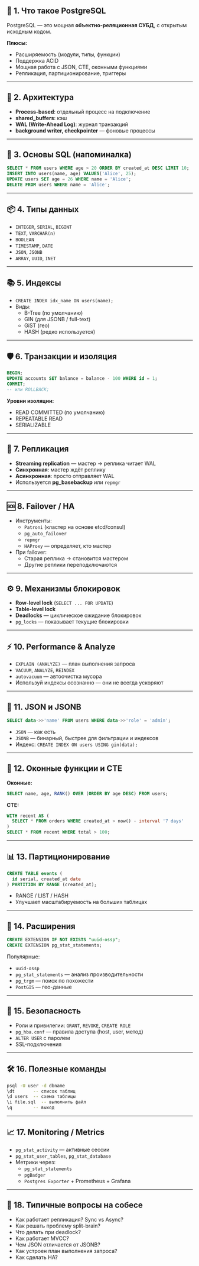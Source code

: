 ## 📌 **1. Что такое PostgreSQL**

PostgreSQL — это мощная **объектно-реляционная СУБД**, с открытым исходным кодом.

**Плюсы:**
- Расширяемость (модули, типы, функции)
- Поддержка ACID
- Мощная работа с JSON, CTE, оконными функциями
- Репликация, партиционирование, триггеры

---

## 🧱 **2. Архитектура**

- **Process-based**: отдельный процесс на подключение
- **shared_buffers**: кэш
- **WAL (Write-Ahead Log)**: журнал транзакций
- **background writer, checkpointer** — фоновые процессы

---

## 🧠 **3. Основы SQL (напоминалка)**

```sql
SELECT * FROM users WHERE age > 20 ORDER BY created_at DESC LIMIT 10;
INSERT INTO users(name, age) VALUES('Alice', 25);
UPDATE users SET age = 26 WHERE name = 'Alice';
DELETE FROM users WHERE name = 'Alice';
```

---

## 📦 **4. Типы данных**

- `INTEGER`, `SERIAL`, `BIGINT`
- `TEXT`, `VARCHAR(n)`
- `BOOLEAN`
- `TIMESTAMP`, `DATE`
- `JSON`, `JSONB`
- `ARRAY`, `UUID`, `INET`

---

## 📚 **5. Индексы**

- `CREATE INDEX idx_name ON users(name);`
- Виды:
  - B-Tree (по умолчанию)
  - GIN (для JSONB / full-text)
  - GiST (гео)
  - HASH (редко используется)

---

## 🛡️ **6. Транзакции и изоляция**

```sql
BEGIN;
UPDATE accounts SET balance = balance - 100 WHERE id = 1;
COMMIT;
-- или ROLLBACK;
```

**Уровни изоляции:**
- READ COMMITTED (по умолчанию)
- REPEATABLE READ
- SERIALIZABLE

---

## 🔄 **7. Репликация**

- **Streaming replication** — мастер → реплика читает WAL
- **Синхронная**: мастер ждёт реплику
- **Асинхронная**: просто отправляет WAL
- Используется **pg_basebackup** или `repmgr`

---

## 🆘 **8. Failover / HA**

- Инструменты:
  - `Patroni` (кластер на основе etcd/consul)
  - `pg_auto_failover`
  - `repmgr`
  - `HAProxy` — определяет, кто мастер
- При failover:
  - Старая реплика → становится мастером
  - Другие реплики переподключаются

---

## ⚙️ **9. Механизмы блокировок**

- **Row-level lock** (`SELECT ... FOR UPDATE`)
- **Table-level lock**
- **Deadlocks** — циклическое ожидание блокировок
- `pg_locks` — показывает текущие блокировки

---

## ⚡ **10. Performance & Analyze**

- `EXPLAIN (ANALYZE)` — план выполнения запроса
- `VACUUM`, `ANALYZE`, `REINDEX`
- `autovacuum` — автоочистка мусора
- Используй индексы осознанно — они не всегда ускоряют

---

## 🔎 **11. JSON и JSONB**

```sql
SELECT data->>'name' FROM users WHERE data->>'role' = 'admin';
```

- `JSON` — как есть
- `JSONB` — бинарный, быстрее для фильтрации и индексов
- Индекс: `CREATE INDEX ON users USING gin(data);`

---

## 🧮 **12. Оконные функции и CTE**

**Оконные:**

```sql
SELECT name, age, RANK() OVER (ORDER BY age DESC) FROM users;
```

**CTE:**

```sql
WITH recent AS (
  SELECT * FROM orders WHERE created_at > now() - interval '7 days'
)
SELECT * FROM recent WHERE total > 100;
```

---

## 📊 **13. Партиционирование**

```sql
CREATE TABLE events (
  id serial, created_at date
) PARTITION BY RANGE (created_at);
```

- RANGE / LIST / HASH
- Улучшает масштабируемость на больших таблицах

---

## 🧪 **14. Расширения**

```sql
CREATE EXTENSION IF NOT EXISTS "uuid-ossp";
CREATE EXTENSION pg_stat_statements;
```

Популярные:
- `uuid-ossp`
- `pg_stat_statements` — анализ производительности
- `pg_trgm` — поиск по похожести
- `PostGIS` — гео-данные

---

## 🔐 **15. Безопасность**

- Роли и привилегии: `GRANT`, `REVOKE`, `CREATE ROLE`
- `pg_hba.conf` — правила доступа (host, user, метод)
- `ALTER USER` с паролем
- SSL-подключения

---

## 🛠️ **16. Полезные команды**

```bash
psql -U user -d dbname
\dt       -- список таблиц
\d users  -- схема таблицы
\i file.sql  -- выполнить файл
\q        -- выход
```

---

## 📈 **17. Monitoring / Metrics**

- `pg_stat_activity` — активные сессии
- `pg_stat_user_tables`, `pg_stat_database`
- Метрики через:
  - `pg_stat_statements`
  - `pgBadger`
  - `Postgres Exporter` + Prometheus + Grafana

---

## 🧠 **18. Типичные вопросы на собесе**

- Как работает репликация? Sync vs Async?
- Как решать проблему split-brain?
- Что делать при deadlock?
- Как работает MVCC?
- Чем JSON отличается от JSONB?
- Как устроен план выполнения запроса?
- Как сделать HA?